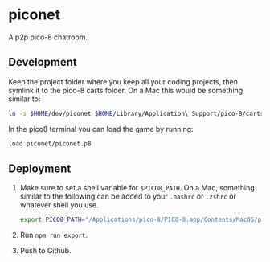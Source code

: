 # piconet

A p2p pico-8 chatroom.

## Development

Keep the project folder where you keep all your coding projects, then symlink it to the pico-8 carts folder. On a Mac this would be something similar to:

```bash
ln -s $HOME/dev/piconet $HOME/Library/Application\ Support/pico-8/carts
```

In the pico8 terminal you can load the game by running:

```bash
load piconet/piconet.p8
```

## Deployment

1. Make sure to set a shell variable for `$PICO8_PATH`. On a Mac, something similar to the following can be added to your `.bashrc` or `.zshrc` or whatever shell you use.

    ```bash
    export PICO8_PATH="/Applications/pico-8/PICO-8.app/Contents/MacOS/pico8"
    ```

1. Run `npm run export`.

1. Push to Github.
